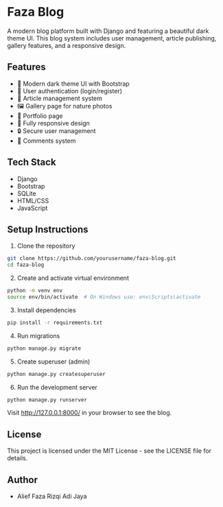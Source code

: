 # Faza Blog

A modern blog platform built with Django and featuring a beautiful dark theme UI. This blog system includes user management, article publishing, gallery features, and a responsive design.

## Features

- 🎨 Modern dark theme UI with Bootstrap
- 👤 User authentication (login/register)
- 📝 Article management system
- 🖼️ Gallery page for nature photos
- 💼 Portfolio page
- 📱 Fully responsive design
- 🔒 Secure user management
- 💬 Comments system

## Tech Stack

- Django
- Bootstrap
- SQLite
- HTML/CSS
- JavaScript

## Setup Instructions

1. Clone the repository
```bash
git clone https://github.com/yourusername/faza-blog.git
cd faza-blog
```

2. Create and activate virtual environment
```bash
python -m venv env
source env/bin/activate  # On Windows use: env\Scripts\activate
```

3. Install dependencies
```bash
pip install -r requirements.txt
```

4. Run migrations
```bash
python manage.py migrate
```

5. Create superuser (admin)
```bash
python manage.py createsuperuser
```

6. Run the development server
```bash
python manage.py runserver
```

Visit http://127.0.0.1:8000/ in your browser to see the blog.

## License

This project is licensed under the MIT License - see the LICENSE file for details.

## Author

- Alief Faza Rizqi Adi Jaya 